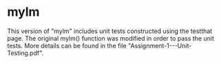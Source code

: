 # mylm 
This version of "mylm" includes unit tests constructed using the testthat page. The original mylm() function was modified in order to pass the unit tests. More details can be found in the file "Assignment-1---Unit-Testing.pdf".
